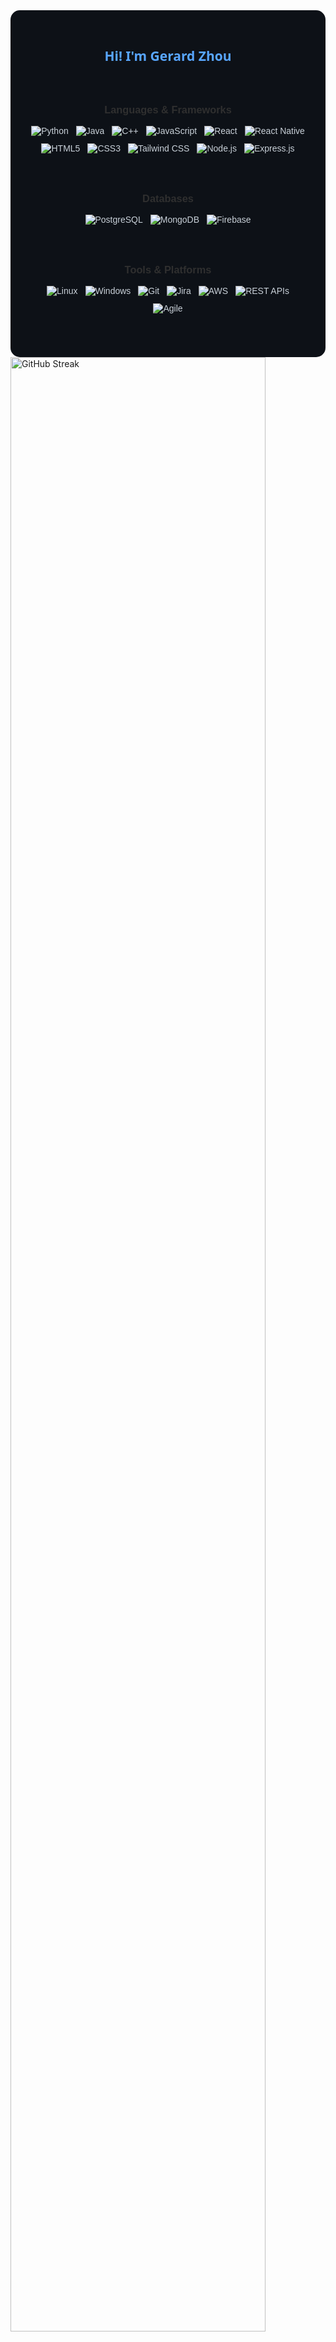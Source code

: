 <!-- Gerard Zhou GitHub Stats Summary -->
<div align="center" style="font-family: 'Segoe UI', sans-serif; background:#0d1117; padding: 30px; border-radius: 15px; color: #c9d1d9; max-width: 750px; margin: auto;">

  <h2 style="color: #58a6ff;">Hi! I'm Gerard Zhou</h2>

<div style="display: flex; flex-direction: column; align-items: center; gap: 40px; margin: 40px 0; font-family: Arial, sans-serif;">

  <!-- Languages & Frameworks -->
  <div style="text-align: center;">
    <h3 style="margin-bottom: 16px; color: #2f2f2f;">Languages & Frameworks</h3>
    <div style="display: flex; flex-wrap: wrap; justify-content: center; gap: 12px;">
      <img src="https://img.shields.io/badge/Python-3776AB?style=flat&logo=python&logoColor=white" alt="Python" />
      <img src="https://img.shields.io/badge/Java-007396?style=flat&logo=java&logoColor=white" alt="Java" />
      <img src="https://img.shields.io/badge/C++-00599C?style=flat&logo=c%2B%2B&logoColor=white" alt="C++" />
      <img src="https://img.shields.io/badge/JavaScript-F7DF1E?style=flat&logo=javascript&logoColor=black" alt="JavaScript" />
      <img src="https://img.shields.io/badge/React-20232A?style=flat&logo=react&logoColor=61DAFB" alt="React" />
      <img src="https://img.shields.io/badge/React_Native-20232A?style=flat&logo=react&logoColor=61DAFB" alt="React Native" />
      <img src="https://img.shields.io/badge/HTML5-E34F26?style=flat&logo=html5&logoColor=white" alt="HTML5" />
      <img src="https://img.shields.io/badge/CSS3-1572B6?style=flat&logo=css3&logoColor=white" alt="CSS3" />
      <img src="https://img.shields.io/badge/Tailwind_CSS-38B2AC?style=flat&logo=tailwind-css&logoColor=white" alt="Tailwind CSS" />
      <img src="https://img.shields.io/badge/Node.js-339933?style=flat&logo=node.js&logoColor=white" alt="Node.js" />
      <img src="https://img.shields.io/badge/Express.js-000000?style=flat&logo=express&logoColor=white" alt="Express.js" />
    </div>
  </div>

  <!-- Databases -->
  <div style="text-align: center;">
    <h3 style="margin-bottom: 16px; color: #2f2f2f;">Databases</h3>
    <div style="display: flex; flex-wrap: wrap; justify-content: center; gap: 12px;">
      <img src="https://img.shields.io/badge/PostgreSQL-4169E1?style=flat&logo=postgresql&logoColor=white" alt="PostgreSQL" />
      <img src="https://img.shields.io/badge/MongoDB-47A248?style=flat&logo=mongodb&logoColor=white" alt="MongoDB" />
      <img src="https://img.shields.io/badge/firebase-FFCA28?style=flat&logo=firebase&logoColor=black" alt="Firebase" />
    </div>
  </div>

  <!-- Tools & Platforms -->
  <div style="text-align: center;">
    <h3 style="margin-bottom: 16px; color: #2f2f2f;">Tools & Platforms</h3>
    <div style="display: flex; flex-wrap: wrap; justify-content: center; gap: 12px;">
      <img src="https://img.shields.io/badge/Linux-FCC624?style=flat&logo=linux&logoColor=black" alt="Linux" />
      <img src="https://img.shields.io/badge/Windows-0078D6?style=flat&logo=windows&logoColor=white" alt="Windows" />
      <img src="https://img.shields.io/badge/Git-F05032?style=flat&logo=git&logoColor=white" alt="Git" />
      <img src="https://img.shields.io/badge/Jira-0052CC?style=flat&logo=jira&logoColor=white" alt="Jira" />
      <img src="https://img.shields.io/badge/AWS-232F3E?style=flat&logo=amazon-aws&logoColor=white" alt="AWS" />
      <img src="https://img.shields.io/badge/REST_API-000000?style=flat&logo=rest&logoColor=white" alt="REST APIs" />
      <img src="https://img.shields.io/badge/Agile-F05032?style=flat&logo=agile&logoColor=white" alt="Agile" />
    </div>
  </div>

</div>

  </div>

  <!-- Contributions + Streaks -->
  <img src="https://github-readme-streak-stats.herokuapp.com?user=gerardzhou&theme=github-dark&hide_border=true&date_format=M%20j%5B%2C%20Y%5D" alt="GitHub Streak" width="90%" />

  <br/><br/>

</div>

